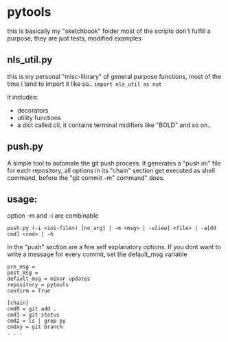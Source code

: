 # pytools
this is basically my "sketchbook" folder
most of the scripts don't fulfill a purpose,
they are just tests, modified examples 

## nls_util.py
this is my personal "misc-library" of general purpose functions,
most of the time i tend to import it like so..
```import nls_util as nut```

it includes:
 - decorators
 - utility functions
 - a dict called cli, it contains terminal midifiers like "BOLD" and so on..

## push.py
A simple tool to automate the git push process.
It generates a "push.ini" file for each repository,
all options in its "chain" section get executed 
as shell command, before the "git commit -m"  command" does.

usage:
------
option -m and -i are combinable
```
push.py (-i <ini-file>) [no_arg] | -m <msg> | -v[iew] <file> | -a[dd cmd] <cmd> | -h
```

In the "push" section are a few self explanatory options.
If you dont want to write a message for every commit,
set the default_msg variable

```[push]
pre_msg = 
post_msg = 
default_msg = minor updates
repository = pytools
confirm = True
 
[chain]
cmd0 = git add .
cmd1 = git status
cmd2 = ls | grep py
cmdxy = git branch
. . .
```
